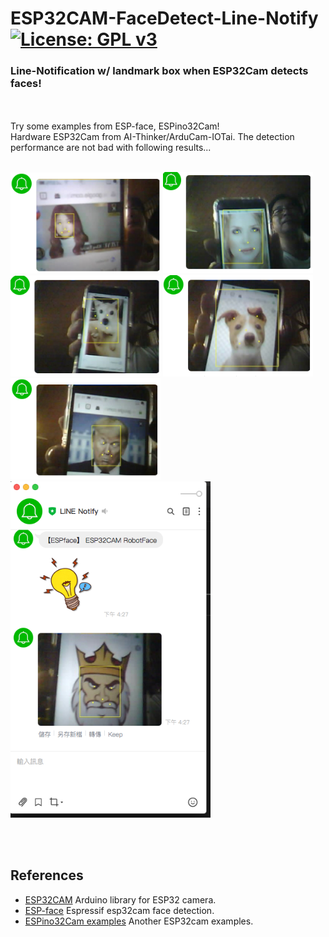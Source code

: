 # ESP32CAM-FaceDetect-Line-Notify [![License: GPL v3](https://img.shields.io/badge/License-GPLv3-blue.svg)](https://www.gnu.org/licenses/gpl-3.0)<br>

### Line-Notification w/ landmark box when ESP32Cam detects faces! ###
 
<br><br>
Try some examples from ESP-face, ESPino32Cam!<br>
Hardware ESP32Cam from AI-Thinker/ArduCam-IOTai.
The detection performance are not bad with following results... 
<br><br>
 
 
<img src="pictures/faceZU.png" width=240 /> <img src="pictures/faceWWomen.png" width=240 /> <br>
<img src="pictures/faceDoggy.png" width=240/> <img src="pictures/faceDog.png" width=240/> <br>
<img src="pictures/faceTrump.png" width=240/> <img src="pictures/faceKingLine.png" width=320/>
 
<br><br>

## References
  - [ESP32CAM](https://github.com/espressif/esp32-camera)  Arduino library for ESP32 camera.
  - [ESP-face](https://github.com/espressif/esp-face)  Espressif esp32cam face detection.
  - [ESPino32Cam examples](https://github.com/ThaiEasyElec/ESPino32/tree/master/examples/camera)  Another ESP32cam examples.
